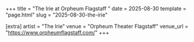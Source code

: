 +++
title = "The Irie at Orpheum Flagstaff "
date = 2025-08-30
template = "page.html"
slug = "2025-08-30-the-irie"

[extra]
artist = "The Irie"
venue = "Orpheum Theater Flagstaff"
venue_url = "https://www.orpheumflagstaff.com/"
+++
